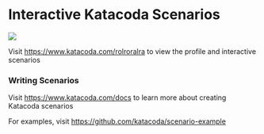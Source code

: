 # Interactive Katacoda Scenarios

[![](http://shields.katacoda.com/katacoda/rolroralra/count.svg)](https://www.katacoda.com/rolroralra "Get your profile on Katacoda.com")

Visit https://www.katacoda.com/rolroralra to view the profile and interactive scenarios

### Writing Scenarios
Visit https://www.katacoda.com/docs to learn more about creating Katacoda scenarios

For examples, visit https://github.com/katacoda/scenario-example
